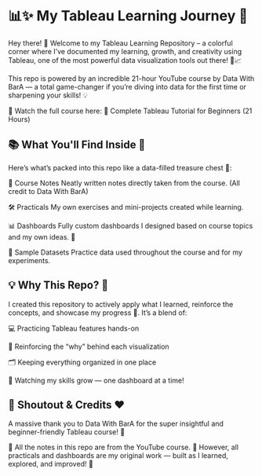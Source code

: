 # 📊✨ My Tableau Learning Journey 🚀
Hey there! 👋
Welcome to my Tableau Learning Repository – a colorful corner where I’ve documented my learning,
growth, and creativity using Tableau, one of the most powerful data visualization tools out there! 🎨📈

This repo is powered by an incredible 21-hour YouTube course by Data With BarA — a total game-changer if
you’re diving into data for the first time or sharpening your skills! 💡

🎥 Watch the full course here: 📘 Complete Tableau Tutorial for Beginners (21 Hours)

## 📚 What You'll Find Inside 🧐
Here’s what’s packed into this repo like a data-filled treasure chest 🧳:

📝 Course Notes
Neatly written notes directly taken from the course.
(All credit to Data With BarA)

🛠️ Practicals
My own exercises and mini-projects created while learning.

📊 Dashboards
Fully custom dashboards I designed based on course topics and my own ideas. 🎨

📁 Sample Datasets
Practice data used throughout the course and for my experiments.

## 💡 Why This Repo? 🤔

I created this repository to actively apply what I learned, reinforce the concepts, and showcase my progress 📶. It’s a blend of:

💻 Practicing Tableau features hands-on

🧠 Reinforcing the “why” behind each visualization

🗂️ Keeping everything organized in one place

🌱 Watching my skills grow — one dashboard at a time!


## 🙌 Shoutout & Credits ❤️

A massive thank you to Data With BarA for the super insightful and beginner-friendly Tableau course! 🙏

📝 All the notes in this repo are from the YouTube course.
🧠 However, all practicals and dashboards are my original work — built as I learned, explored, and improved! 💪

